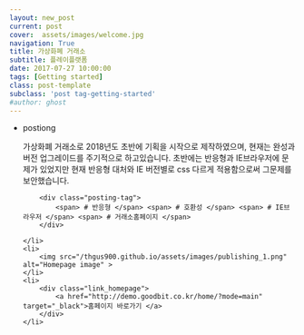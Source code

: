 ```yaml
---
layout: new_post
current: post
cover:  assets/images/welcome.jpg
navigation: True
title: 가상화폐 거래소
subtitle: 플레이플랫폼
date: 2017-07-27 10:00:00 
tags: [Getting started]
class: post-template
subclass: 'post tag-getting-started'
#author: ghost
---
```


<ul class="new_postlist">
	<li>
		<p class="postiong">postiong</p>
		<p class="post_text">가상화폐 거래소로 2018년도 초반에 기획을 시작으로 제작하였으며, 현재는 완성과 버전 업그레이드를 주기적으로 하고있습니다.
		초반에는 반응형과 IE브라우저에 문제가 있었지만 현재 반응형 대처와 IE 버전별로 css 다르게 적용함으로써 그문제를 보안했습니다.
		</p>

		<div class="posting-tag">
			<span> # 반응형 </span> <span> # 호환성 </span> <span> # IE브라우저 </span> <span> # 거래소홈페이지 </span>
		</div>
		
	</li>
	<li>
		<img src="/thgus900.github.io/assets/images/publishing_1.png" alt="Homepage image" >
	</li>
	<li>
		<div class="link_homepage">
			<a href="http://demo.goodbit.co.kr/home/?mode=main" target="_black">홈페이지 바로가기 </a>
		</div>
	</li>
	
</ul>





